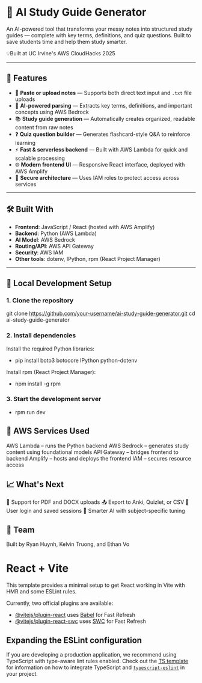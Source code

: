 # 📘 AI Study Guide Generator

An AI-powered tool that transforms your messy notes into structured study guides — complete with key terms, definitions, and quiz questions. Built to save students time and help them study smarter.

💡Built at UC Irvine's AWS CloudHacks 2025

---

## 🚀 Features

-  📝 **Paste or upload notes** — Supports both direct text input and `.txt` file uploads
- 🧠 **AI-powered parsing** — Extracts key terms, definitions, and important concepts using AWS Bedrock
- 📚 **Study guide generation** — Automatically creates organized, readable content from raw notes
- ❓ **Quiz question builder** — Generates flashcard-style Q&A to reinforce learning
- ⚡ **Fast & serverless backend** — Built with AWS Lambda for quick and scalable processing
- 🌐 **Modern frontend UI** — Responsive React interface, deployed with AWS Amplify
- 🔐 **Secure architecture** — Uses IAM roles to protect access across services

---

## 🛠️ Built With

- **Frontend**: JavaScript / React (hosted with AWS Amplify)
- **Backend**: Python (AWS Lambda)
- **AI Model**: AWS Bedrock
- **Routing/API**: AWS API Gateway
- **Security**: AWS IAM
- **Other tools**: dotenv, IPython, rpm (React Project Manager)

---

## 🧪 Local Development Setup

### 1. Clone the repository
git clone https://github.com/your-username/ai-study-guide-generator.git
cd ai-study-guide-generator

### 2. Install dependencies
Install the required Python libraries:
- pip install boto3 botocore IPython python-dotenv

Install rpm (React Project Manager):
- npm install -g rpm

### 3. Start the development server
- rpm run dev

## 🧩 AWS Services Used
AWS Lambda – runs the Python backend
AWS Bedrock – generates study content using foundational models
API Gateway – bridges frontend to backend
Amplify – hosts and deploys the frontend
IAM – secures resource access

## 📈 What's Next
📄 Support for PDF and DOCX uploads
📤 Export to Anki, Quizlet, or CSV
🔐 User login and saved sessions
🧠 Smarter AI with subject-specific tuning

## 🤝 Team
Built by Ryan Huynh, Kelvin Truong, and Ethan Vo


# React + Vite

This template provides a minimal setup to get React working in Vite with HMR and some ESLint rules.

Currently, two official plugins are available:

- [@vitejs/plugin-react](https://github.com/vitejs/vite-plugin-react/blob/main/packages/plugin-react) uses [Babel](https://babeljs.io/) for Fast Refresh
- [@vitejs/plugin-react-swc](https://github.com/vitejs/vite-plugin-react/blob/main/packages/plugin-react-swc) uses [SWC](https://swc.rs/) for Fast Refresh

## Expanding the ESLint configuration

If you are developing a production application, we recommend using TypeScript with type-aware lint rules enabled. Check out the [TS template](https://github.com/vitejs/vite/tree/main/packages/create-vite/template-react-ts) for information on how to integrate TypeScript and [`typescript-eslint`](https://typescript-eslint.io) in your project.
